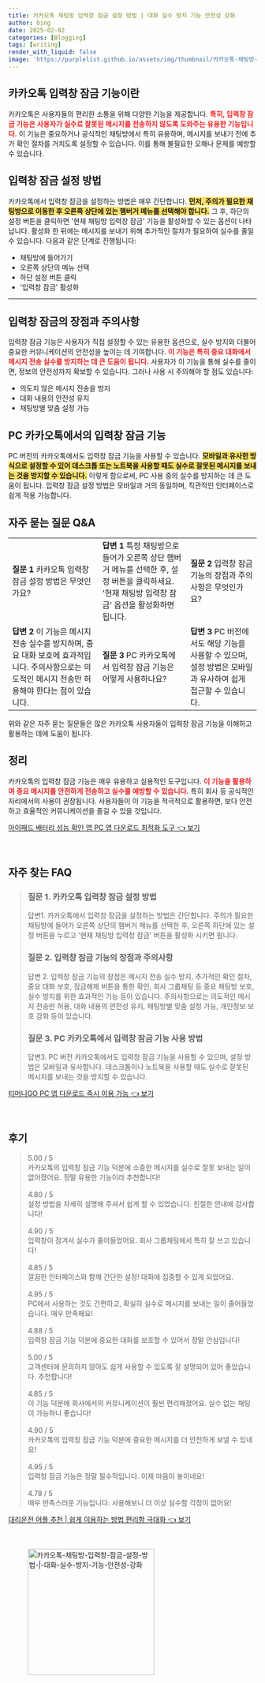 ```yaml
---
title: 카카오톡 채팅방 입력창 잠금 설정 방법 | 대화 실수 방지 기능 안전성 강화
author: bing
date: 2025-02-02
categories: [Blogging]
tags: [writing]
render_with_liquid: false
image: 'https://purplelist.github.io/assets/img/thumbnail/카카오톡-채팅방-입력창-잠금-설정-방법-|-대화-실수-방지-기능-안전성-강화.webp'
---
```



<h2 id='카카오톡_입력창_잠금_기능이란'>카카오톡 입력창 잠금 기능이란</h2>

<p>카카오톡은 사용자들의 편리한 소통을 위해 다양한 기능을 제공합니다. <b><span style="color: #ee2323;">특히, 입력창 잠금 기능은 사용자가 실수로 잘못된 메시지를 전송하지 않도록 도와주는 유용한 기능입니다.</span></b> 이 기능은 중요하거나 공식적인 채팅방에서 특히 유용하며, 메시지를 보내기 전에 추가 확인 절차를 거치도록 설정할 수 있습니다. 이를 통해 불필요한 오해나 문제를 예방할 수 있습니다.</p>

<h2 id='입력창_잠금_설정_방법'>입력창 잠금 설정 방법</h2>

<p>카카오톡에서 입력창 잠금을 설정하는 방법은 매우 간단합니다. <b><span style="background-color: #ffe066;">먼저, 주의가 필요한 채팅방으로 이동한 후 오른쪽 상단에 있는 햄버거 메뉴를 선택해야 합니다.</span></b> 그 후, 하단의 설정 버튼을 클릭하면 '현재 채팅방 입력창 잠금' 기능을 활성화할 수 있는 옵션이 나타납니다. 활성화 한 뒤에는 메시지를 보내기 위해 추가적인 절차가 필요하여 실수를 줄일 수 있습니다. 다음과 같은 단계로 진행됩니다:</p>

<ul>
    <li>채팅방에 들어가기</li>
    <li>오른쪽 상단의 메뉴 선택</li>
    <li>하단 설정 버튼 클릭</li>
    <li>'입력창 잠금' 활성화</li>
</ul>

<hr />

<h2 id='입력창_잠금의_장점과_주의사항'>입력창 잠금의 장점과 주의사항</h2>

<p>입력창 잠금 기능은 사용자가 직접 설정할 수 있는 유용한 옵션으로, 실수 방지와 더불어 중요한 커뮤니케이션의 안전성을 높이는 데 기여합니다. <b><span style="color: #ee2323;">이 기능은 특히 중요 대화에서 메시지 전송 실수를 방지하는 데 큰 도움이 됩니다.</span></b> 사용자가 이 기능을 통해 실수를 줄이면, 정보의 안전성까지 확보할 수 있습니다. 그러나 사용 시 주의해야 할 점도 있습니다:</p>

<ul>
    <li>의도치 않은 메시지 전송을 방지</li>
    <li>대화 내용의 안전성 유지</li>
    <li>채팅방별 맞춤 설정 가능</li>
</ul>

<h2 id='PC_카카오톡에서의_입력창_잠금_기능'>PC 카카오톡에서의 입력창 잠금 기능</h2>

<p>PC 버전의 카카오톡에서도 입력창 잠금 기능을 사용할 수 있습니다. <b><span style="background-color: #ffe066;">모바일과 유사한 방식으로 설정할 수 있어 데스크톱 또는 노트북을 사용할 때도 실수로 잘못된 메시지를 보내는 것을 방지할 수 있습니다.</span></b> 이렇게 함으로써, PC 사용 중의 실수를 방지하는 데 큰 도움이 됩니다. 입력창 잠금 설정 방법은 모바일과 거의 동일하며, 직관적인 인터페이스로 쉽게 적용 가능합니다.</p>

<h2 id='자주_묻는_질문_QNA'>자주 묻는 질문 Q&A</h2>

<table>
    <tr>
        <td><b>질문 1</b> 카카오톡 입력창 잠금 설정 방법은 무엇인가요?</td>
        <td><b>답변 1</b> 특정 채팅방으로 들어가 오른쪽 상단 햄버거 메뉴를 선택한 후, 설정 버튼을 클릭하세요. '현재 채팅방 입력창 잠금' 옵션을 활성화하면 됩니다.</td>
        <td><b>질문 2</b> 입력창 잠금 기능의 장점과 주의사항은 무엇인가요?</td>
    </tr>
    <tr>
        <td><b>답변 2</b> 이 기능은 메시지 전송 실수를 방지하며, 중요 대화 보호에 효과적입니다. 주의사항으로는 의도적인 메시지 전송만 허용해야 한다는 점이 있습니다.</td>
        <td><b>질문 3</b> PC 카카오톡에서 입력창 잠금 기능은 어떻게 사용하나요?</td>
        <td><b>답변 3</b> PC 버전에서도 해당 기능을 사용할 수 있으며, 설정 방법은 모바일과 유사하여 쉽게 접근할 수 있습니다.</td>
    </tr>
</table>

<p>위와 같은 자주 묻는 질문들은 많은 카카오톡 사용자들이 입력창 잠금 기능을 이해하고 활용하는 데에 도움이 됩니다.</p>

<h2 id='정리'>정리</h2>

<p>카카오톡의 입력창 잠금 기능은 매우 유용하고 실용적인 도구입니다. <b><span style="color: #ee2323;">이 기능을 활용하여 중요 메시지를 안전하게 전송하고 실수를 예방할 수 있습니다.</span></b> 특히 회사 등 공식적인 자리에서의 사용이 권장됩니다. 사용자들이 이 기능을 적극적으로 활용하면, 보다 안전하고 효율적인 커뮤니케이션을 즐길 수 있을 것입니다.</p>


<p><a class="click-button" title="아이패드 배터리 성능 확인 앱 PC 앱 다운로드 최적화 도구" href="https://purplelist.github.io/posts/%EC%95%84%EC%9D%B4%ED%8C%A8%EB%93%9C-%EB%B0%B0%ED%84%B0%EB%A6%AC-%EC%84%B1%EB%8A%A5-%ED%99%95%EC%9D%B8-%EC%95%B1-PC-%EC%95%B1-%EB%8B%A4%EC%9A%B4%EB%A1%9C%EB%93%9C-%EC%B5%9C%EC%A0%81%ED%99%94-%EB%8F%84%EA%B5%AC/" rel="dofollow">아이패드 배터리 성능 확인 앱 PC 앱 다운로드 최적화 도구 👈 보기</a></p><br>
<h2 id='자주_찾는_FAQ'>자주 찾는 FAQ</h2>
<div itemscope="" itemtype="https://schema.org/FAQPage"> 
<blockquote> 
<div itemscope="" itemprop="mainEntity" itemtype="https://schema.org/Question"> 
<h3 itemprop="name">질문 1. 카카오톡 입력창 잠금 설정 방법</h3> 
<div itemscope="" itemprop="acceptedAnswer" itemtype="https://schema.org/Answer"> 
<span itemprop="text"> 
<p>답변1. 카카오톡에서 입력창 잠금을 설정하는 방법은 간단합니다. 주의가 필요한 채팅방에 들어가 오른쪽 상단의 햄버거 메뉴를 선택한 후, 오른쪽 하단에 있는 설정 버튼을 누르고 '현재 채팅방 입력창 잠금' 버튼을 활성화 시키면 됩니다.</p> 
</span> 
</div> 
</div> 

<div itemscope="" itemprop="mainEntity" itemtype="https://schema.org/Question"> 
<h3 itemprop="name">질문 2. 입력창 잠금 기능의 장점과 주의사항</h3> 
<div itemscope="" itemprop="acceptedAnswer" itemtype="https://schema.org/Answer"> 
<span itemprop="text"> 
<p>답변 2. 입력창 잠금 기능의 장점은 메시지 전송 실수 방지, 추가적인 확인 절차, 중요 대화 보호, 잠금해제 버튼을 통한 확인, 회사 그룹채팅 등 중요 채팅방 보호, 실수 방지를 위한 효과적인 기능 등이 있습니다. 주의사항으로는 의도적인 메시지 전송만 허용, 대화 내용의 안전성 유지, 채팅방별 맞춤 설정 가능, 개인정보 보호 강화 등이 있습니다.</p> 
</span> 
</div> 
</div> 

<div itemscope="" itemprop="mainEntity" itemtype="https://schema.org/Question"> 
<h3 itemprop="name">질문 3. PC 카카오톡에서 입력창 잠금 기능 사용 방법</h3> 
<div itemscope="" itemprop="acceptedAnswer" itemtype="https://schema.org/Answer"> 
<span itemprop="text"> 
<p>답변3. PC 버전 카카오톡에서도 입력창 잠금 기능을 사용할 수 있으며, 설정 방법은 모바일과 유사합니다. 데스크톱이나 노트북을 사용할 때도 실수로 잘못된 메시지를 보내는 것을 방지할 수 있습니다.</p> 
</span> 
</div> 
</div> 
</blockquote> 
</div>
<p><a class="click-button" title="티머니GO PC 앱 다운로드 즉시 이용 가능" href="https://purplelist.github.io/posts/%ED%8B%B0%EB%A8%B8%EB%8B%88GO-PC-%EC%95%B1-%EB%8B%A4%EC%9A%B4%EB%A1%9C%EB%93%9C-%EC%A6%89%EC%8B%9C-%EC%9D%B4%EC%9A%A9-%EA%B0%80%EB%8A%A5/" rel="dofollow">티머니GO PC 앱 다운로드 즉시 이용 가능 👈 보기</a></p><br>
<h2 id='후기'>후기</h2>
<div itemscope itemtype="https://schema.org/Product">
  <blockquote>
  <div itemprop="review" itemscope itemtype="https://schema.org/Review">
      <div itemprop="reviewRating" itemscope itemtype="https://schema.org/Rating"> <span itemprop="ratingValue">5.00</span> / <span itemprop="bestRating">5</span> </div>
      <span itemprop="reviewBody">카카오톡의 입력창 잠금 기능 덕분에 소중한 메시지를 실수로 잘못 보내는 일이 없어졌어요. 정말 유용한 기능이라 추천합니다!</span>
  </div>
  <br>
  <div itemprop="review" itemscope itemtype="https://schema.org/Review">
      <div itemprop="reviewRating" itemscope itemtype="https://schema.org/Rating"> <span itemprop="ratingValue">4.80</span> / <span itemprop="bestRating">5</span> </div>
      <span itemprop="reviewBody">설정 방법을 자세히 설명해 주셔서 쉽게 할 수 있었습니다. 친절한 안내에 감사합니다!</span>
  </div>
  <br>
  <div itemprop="review" itemscope itemtype="https://schema.org/Review">
      <div itemprop="reviewRating" itemscope itemtype="https://schema.org/Rating"> <span itemprop="ratingValue">4.90</span> / <span itemprop="bestRating">5</span> </div>
      <span itemprop="reviewBody">입력창이 잠겨서 실수가 줄어들었어요. 회사 그룹채팅에서 특히 잘 쓰고 있습니다!</span>
  </div>
  <br>
  <div itemprop="review" itemscope itemtype="https://schema.org/Review">
      <div itemprop="reviewRating" itemscope itemtype="https://schema.org/Rating"> <span itemprop="ratingValue">4.85</span> / <span itemprop="bestRating">5</span> </div>
      <span itemprop="reviewBody">깔끔한 인터페이스와 함께 간단한 설정! 대화에 집중할 수 있게 되었어요.</span>
  </div>
  <br>
  <div itemprop="review" itemscope itemtype="https://schema.org/Review">
      <div itemprop="reviewRating" itemscope itemtype="https://schema.org/Rating"> <span itemprop="ratingValue">4.95</span> / <span itemprop="bestRating">5</span> </div>
      <span itemprop="reviewBody">PC에서 사용하는 것도 간편하고, 확실히 실수로 메시지를 보내는 일이 줄어들었습니다. 매우 만족해요!</span>
  </div>
  <br>
  <div itemprop="review" itemscope itemtype="https://schema.org/Review">
      <div itemprop="reviewRating" itemscope itemtype="https://schema.org/Rating"> <span itemprop="ratingValue">4.88</span> / <span itemprop="bestRating">5</span> </div>
      <span itemprop="reviewBody">입력창 잠금 기능 덕분에 중요한 대화를 보호할 수 있어서 정말 안심입니다!</span>
  </div>
  <br>
  <div itemprop="review" itemscope itemtype="https://schema.org/Review">
      <div itemprop="reviewRating" itemscope itemtype="https://schema.org/Rating"> <span itemprop="ratingValue">5.00</span> / <span itemprop="bestRating">5</span> </div>
      <span itemprop="reviewBody">고객센터에 문의하지 않아도 쉽게 사용할 수 있도록 잘 설명되어 있어 좋았습니다. 추천합니다!</span>
  </div>
  <br>
  <div itemprop="review" itemscope itemtype="https://schema.org/Review">
      <div itemprop="reviewRating" itemscope itemtype="https://schema.org/Rating"> <span itemprop="ratingValue">4.85</span> / <span itemprop="bestRating">5</span> </div>
      <span itemprop="reviewBody">이 기능 덕분에 회사에서의 커뮤니케이션이 훨씬 편리해졌어요. 실수 없는 채팅이 가능하니 좋습니다!</span>
  </div>
  <br>
  <div itemprop="review" itemscope itemtype="https://schema.org/Review">
      <div itemprop="reviewRating" itemscope itemtype="https://schema.org/Rating"> <span itemprop="ratingValue">4.90</span> / <span itemprop="bestRating">5</span> </div>
      <span itemprop="reviewBody">카카오톡의 입력창 잠금 기능 덕분에 중요한 메시지를 더 안전하게 보낼 수 있네요!</span>
  </div>
  <br>
  <div itemprop="review" itemscope itemtype="https://schema.org/Review">
      <div itemprop="reviewRating" itemscope itemtype="https://schema.org/Rating"> <span itemprop="ratingValue">4.95</span> / <span itemprop="bestRating">5</span> </div>
      <span itemprop="reviewBody">입력창 잠금 기능은 정말 필수적입니다. 이제 마음이 놓이네요!</span>
  </div>
  <br>
  <div itemprop="review" itemscope itemtype="https://schema.org/Review">
      <div itemprop="reviewRating" itemscope itemtype="https://schema.org/Rating"> <span itemprop="ratingValue">4.78</span> / <span itemprop="bestRating">5</span> </div>
      <span itemprop="reviewBody">매우 만족스러운 기능입니다. 사용해보니 더 이상 실수할 걱정이 없어요!</span>
  </div>
  </blockquote>
</div>
<p><a class="click-button" title="대리운전 어플 추천 | 쉽게 이용하는 방법 편리함 극대화" href="https://purplelist.github.io/posts/%EB%8C%80%EB%A6%AC%EC%9A%B4%EC%A0%84-%EC%96%B4%ED%94%8C-%EC%B6%94%EC%B2%9C-%EC%89%BD%EA%B2%8C-%EC%9D%B4%EC%9A%A9%ED%95%98%EB%8A%94-%EB%B0%A9%EB%B2%95-%ED%8E%B8%EB%A6%AC%ED%95%A8-%EA%B7%B9%EB%8C%80%ED%99%94/" rel="dofollow">대리운전 어플 추천 | 쉽게 이용하는 방법 편리함 극대화 👈 보기</a></p><br>
<figure class="image"><img src="https://purplelist.github.io/assets/img/thumbnail/카카오톡-채팅방-입력창-잠금-설정-방법-|-대화-실수-방지-기능-안전성-강화.webp" alt="카카오톡-채팅방-입력창-잠금-설정-방법-|-대화-실수-방지-기능-안전성-강화" width="256" height="256"></figure>